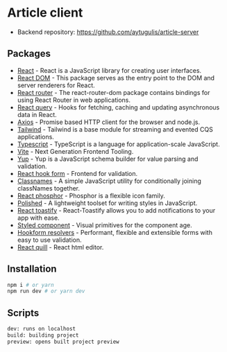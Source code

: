 # Article client

- Backend repository: https://github.com/aytugulis/article-server

## Packages

- [React](https://www.npmjs.com/package/react) - React is a JavaScript library for creating user interfaces.
- [React DOM](https://www.npmjs.com/package/react-dom) - This package serves as the entry point to the DOM and server renderers for React.
- [React router](https://www.npmjs.com/package/react-router-dom) - The react-router-dom package contains bindings for using React Router in web applications.
- [React query](https://www.npmjs.com/package/react-query) - Hooks for fetching, caching and updating asynchronous data in React.
- [Axios](https://www.npmjs.com/package/axios) - Promise based HTTP client for the browser and node.js.
- [Tailwind](https://www.npmjs.com/package/tailwind) - Tailwind is a base module for streaming and evented CQS applications.
- [Typescript](https://www.npmjs.com/package/typescript) - TypeScript is a language for application-scale JavaScript.
- [Vite](https://www.npmjs.com/package/vite) - Next Generation Frontend Tooling.
- [Yup](https://www.npmjs.com/package/yup) - Yup is a JavaScript schema builder for value parsing and validation.
- [React hook form](https://www.npmjs.com/package/react-hook-form) - Frontend for validation.
- [Classnames](https://www.npmjs.com/package/classnames) - A simple JavaScript utility for conditionally joining classNames together.
- [React phosphor](https://www.npmjs.com/package/phosphor-react) - Phosphor is a flexible icon family.
- [Polished](https://www.npmjs.com/package/polished) - A lightweight toolset for writing styles in JavaScript.
- [React toastify](https://www.npmjs.com/package/react-toastify) - React-Toastify allows you to add notifications to your app with ease.
- [Styled component](https://www.npmjs.com/package/styled-components) - Visual primitives for the component age.
- [Hookform resolvers](https://www.npmjs.com/package/@hookform/resolvers) - Performant, flexible and extensible forms with easy to use validation.
- [React quill](https://www.npmjs.com/package/react-quill) - React html editor.

## Installation

```sh
npm i # or yarn
npm run dev # or yarn dev
```

## Scripts

```sh
dev: runs on localhost
build: building project
preview: opens built project preview
```
